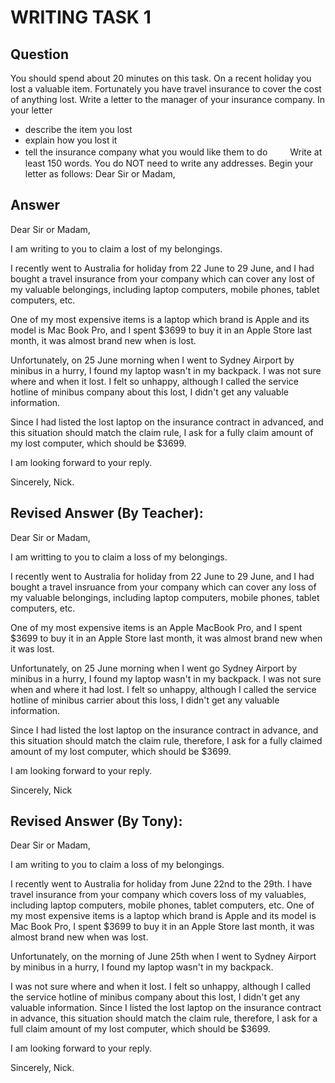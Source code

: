 # WRITING TASK 1

## Question
You should spend about 20 minutes on this task.
On a recent holiday you lost a valuable item. Fortunately you have travel insurance to cover the cost of anything lost.
Write a letter to the manager of your insurance company. In your letter

- describe the item you lost
- explain how you lost it
- tell the insurance company what you would like them to do
　　
Write at least 150 words.
You do NOT need to write any addresses.
Begin your letter as follows:
Dear Sir or Madam,

## Answer

Dear Sir or Madam,

I am writing to you to claim a lost of my belongings.

I recently went to Australia for holiday from 22 June to 29 June, and I had bought a travel insurance from your company which can cover any lost of my valuable belongings, including laptop computers, mobile phones, tablet computers, etc. 

One of my most expensive items is a laptop which brand is Apple and its model is Mac Book Pro, and I spent $3699 to buy it in an Apple Store last month, it was almost brand new when is lost.

Unfortunately, on 25 June morning when I went to Sydney Airport by minibus in a hurry, I found my laptop wasn't in my backpack. I was not sure where and when it lost. I felt so unhappy, although I called the service hotline of minibus company about this lost, I didn't get any valuable information.

Since I had listed the lost laptop on the insurance contract in advanced, and this situation should match the claim rule, I ask for a fully claim amount of my lost computer, which should be $3699.

I am looking forward to your reply.

Sincerely, Nick.

## Revised Answer (By Teacher):

Dear Sir or Madam,

I am writting to you to claim a loss of my belongings.

I recently went to Australia for holiday from 22 June to 29 June, and I had bought a travel insruance from your company which can cover any loss of my valuable belongings, including laptop computers, mobile phones, tablet computers, etc.

One of my most expensive items is an Apple MacBook Pro, and I spent $3699 to buy it in an Apple Store last month, it was almost brand new when it was lost.

Unfortunately, on 25 June morning when I went go Sydney Airport by minibus in a hurry, I found my laptop wasn't in my backpack. I was not sure when and where it had lost. I felt so unhappy, although I called the service hotline of minibus carrier about this loss, I didn't get any valuable information.

Since I had listed the lost laptop on the insurance contract in advance, and this situation should match the claim rule, therefore,  I ask for a fully claimed amount of my lost computer, which should be $3699.

I am looking forward to your reply.

Sincerely, Nick

## Revised Answer (By Tony):

Dear Sir or Madam,

I am writing to you to claim a loss of my belongings.

I recently went to Australia for holiday from June 22nd to the 29th. I have travel insurance from your company which covers loss of my valuables, including laptop computers, mobile phones, tablet computers, etc. One of my most expensive items is a laptop which brand is Apple and its model is Mac Book Pro, I spent $3699 to buy it in an Apple Store last month, it was almost brand new when was lost. 

Unfortunately, on the morning of June 25th when I went to Sydney Airport by minibus in a hurry, I found my laptop wasn't in my backpack. 

I was not sure where and when it lost. I felt so unhappy, although I called the service hotline of minibus company about this lost, I didn't get any valuable information. Since I listed the lost laptop on the insurance contract in advance, this situation should match the claim rule, therefore, I ask for a full claim amount of my lost computer, which should be $3699.

I am looking forward to your reply.

Sincerely, Nick.
